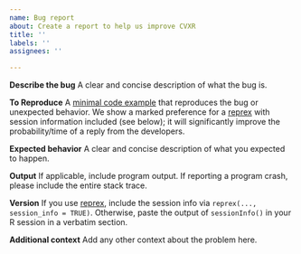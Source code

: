 ```yaml
---
name: Bug report
about: Create a report to help us improve CVXR
title: ''
labels: ''
assignees: ''

---
```


**Describe the bug** A clear and concise description of what the bug
is.

**To Reproduce** A [minimal code
example](https://stackoverflow.com/help/mcve) that reproduces the bug
or unexpected behavior. We show a marked preference for a
[reprex](https://reprex.tidyverse.org/articles/articles/learn-reprex.html)
with session information included (see below); it will significantly
improve the probability/time of a reply from the developers.

**Expected behavior**
A clear and concise description of what you expected to happen.

**Output**
If applicable, include program output. If reporting a program crash, please include the entire stack trace.

**Version**
 If you use [reprex](https://reprex.tidyverse.org), include the
 session info via `reprex(..., session_info = TRUE)`. Otherwise,
 paste the output of `sessionInfo()` in your R session in a verbatim
 section. 

**Additional context**
Add any other context about the problem here.
